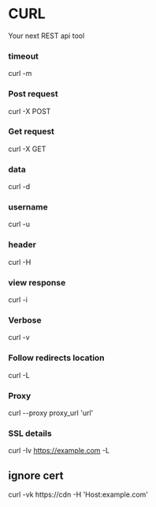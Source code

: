 # CURL 
Your next REST api tool

### timeout
curl -m 

### Post request
curl -X POST

### Get request
curl -X GET

### data
curl -d

### username
curl -u

### header
curl -H

### view response
curl -i

### Verbose
curl -v 

### Follow redirects location
curl -L

### Proxy
curl --proxy proxy_url 'url'

### SSL details
curl -Iv https://example.com -L

## ignore cert
curl -vk https://cdn -H 'Host:example.com'
